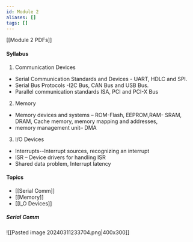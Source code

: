 ```yaml
---
id: Module 2
aliases: []
tags: []
---
```


[[Module 2 PDFs]]
#### Syllabus
1. Communication Devices
- Serial Communication Standards and Devices - UART, HDLC and SPI.
- Serial Bus Protocols -I2C Bus, CAN Bus and USB Bus.
- Parallel communication standards ISA, PCI and PCI-X Bus
2. Memory
- Memory devices and systems – ROM-Flash, EEPROM,RAM- SRAM, DRAM, Cache memory, memory mapping and addresses,
- memory management unit– DMA
3. I/O Devices
- Interrupts--Interrupt sources, recognizing an interrupt 
- ISR – Device drivers for handling ISR
- Shared data problem, Interrupt latency

#### Topics
- [[Serial Comm]]
- [[Memory]]
- [[I_O Devices]]
##### Serial Comm
![[Pasted image 20240311233704.png|400x300]]


